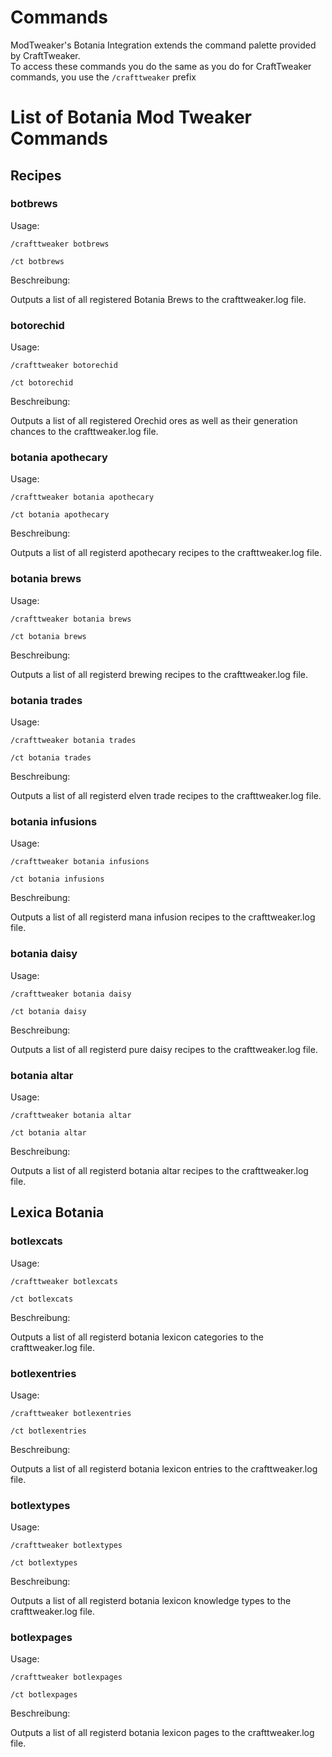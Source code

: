 # Commands

ModTweaker's Botania Integration extends the command palette provided by CraftTweaker.  
To access these commands you do the same as you do for CraftTweaker commands, you use the `/crafttweaker` prefix

# List of Botania Mod Tweaker Commands

## Recipes

### botbrews

Usage:

`/crafttweaker botbrews`

`/ct botbrews`

Beschreibung:

Outputs a list of all registered Botania Brews to the crafttweaker.log file.

### botorechid

Usage:

`/crafttweaker botorechid`

`/ct botorechid`

Beschreibung:

Outputs a list of all registered Orechid ores as well as their generation chances to the crafttweaker.log file.

### botania apothecary

Usage:

`/crafttweaker botania apothecary`

`/ct botania apothecary`

Beschreibung:

Outputs a list of all registerd apothecary recipes to the crafttweaker.log file.

### botania brews

Usage:

`/crafttweaker botania brews`

`/ct botania brews`

Beschreibung:

Outputs a list of all registerd brewing recipes to the crafttweaker.log file.

### botania trades

Usage:

`/crafttweaker botania trades`

`/ct botania trades`

Beschreibung:

Outputs a list of all registerd elven trade recipes to the crafttweaker.log file.

### botania infusions

Usage:

`/crafttweaker botania infusions`

`/ct botania infusions`

Beschreibung:

Outputs a list of all registerd mana infusion recipes to the crafttweaker.log file.

### botania daisy

Usage:

`/crafttweaker botania daisy`

`/ct botania daisy`

Beschreibung:

Outputs a list of all registerd pure daisy recipes to the crafttweaker.log file.

### botania altar

Usage:

`/crafttweaker botania altar`

`/ct botania altar`

Beschreibung:

Outputs a list of all registerd botania altar recipes to the crafttweaker.log file.

## Lexica Botania

### botlexcats

Usage:

`/crafttweaker botlexcats`

`/ct botlexcats`

Beschreibung:

Outputs a list of all registerd botania lexicon categories to the crafttweaker.log file.

### botlexentries

Usage:

`/crafttweaker botlexentries`

`/ct botlexentries`

Beschreibung:

Outputs a list of all registerd botania lexicon entries to the crafttweaker.log file.

### botlextypes

Usage:

`/crafttweaker botlextypes`

`/ct botlextypes`

Beschreibung:

Outputs a list of all registerd botania lexicon knowledge types to the crafttweaker.log file.

### botlexpages

Usage:

`/crafttweaker botlexpages`

`/ct botlexpages`

Beschreibung:

Outputs a list of all registerd botania lexicon pages to the crafttweaker.log file.